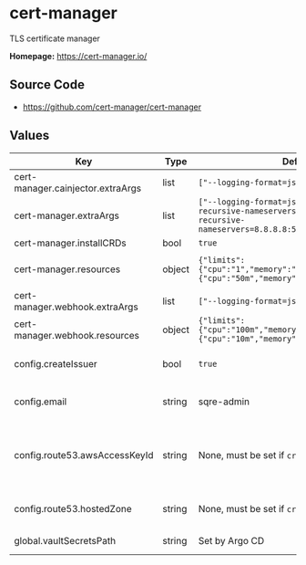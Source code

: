 # cert-manager

TLS certificate manager

**Homepage:** <https://cert-manager.io/>

## Source Code

* <https://github.com/cert-manager/cert-manager>

## Values

| Key | Type | Default | Description |
|-----|------|---------|-------------|
| cert-manager.cainjector.extraArgs | list | `["--logging-format=json"]` | Additional arguments to the CA injector |
| cert-manager.extraArgs | list | `["--logging-format=json","--dns01-recursive-nameservers-only","--dns01-recursive-nameservers=8.8.8.8:53,1.1.1.1:53"]` | Additional arguments to the main cert-manager pod |
| cert-manager.installCRDs | bool | `true` | Whether to install CRDs |
| cert-manager.resources | object | `{"limits":{"cpu":"1","memory":"256Mi"},"requests":{"cpu":"50m","memory":"64Mi"}}` | requests and limits for the cert-manager controller |
| cert-manager.webhook.extraArgs | list | `["--logging-format=json"]` | Additional arguments to the webhook pod |
| cert-manager.webhook.resources | object | `{"limits":{"cpu":"100m","memory":"256Mi"},"requests":{"cpu":"10m","memory":"32Mi"}}` | requests and limits for the webhook pod |
| config.createIssuer | bool | `true` | Whether to create a Let's Encrypt DNS-based cluster issuer |
| config.email | string | sqre-admin | Contact email address registered with Let's Encrypt |
| config.route53.awsAccessKeyId | string | None, must be set if `createIssuer` is true | AWS access key ID for Route 53 (must match `aws-secret-access-key` in Vault secret referenced by `config.vaultSecretPath`) |
| config.route53.hostedZone | string | None, must be set if `createIssuer` is true | Route 53 hosted zone in which to create challenge records |
| global.vaultSecretsPath | string | Set by Argo CD | Base path for Vault secrets |
